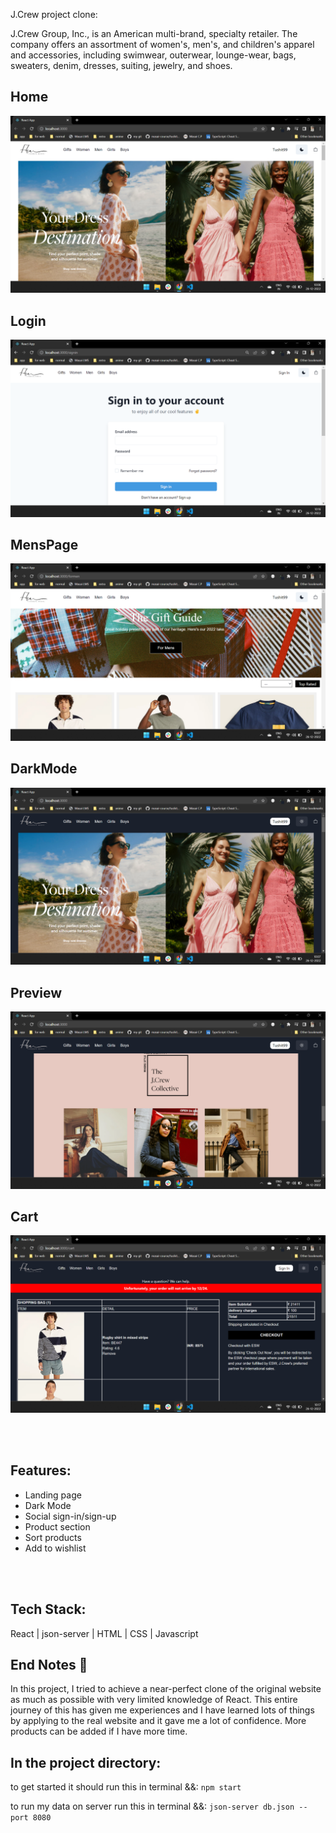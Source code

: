 J.Crew project clone:   

J.Crew Group, Inc., is an American multi-brand, specialty retailer. The company offers an assortment of women's, men's, and children's apparel and accessories, including swimwear, outerwear, lounge-wear, bags, sweaters, denim, dresses, suiting, jewelry, and shoes.  

## Home
![Home](./src/Image/Home.png?raw=true) 
## Login 
![Login](./src/Image/Loginpage.png?raw=true) 
## MensPage 
![MensPage](./src/Image/mespage.png?raw=true)  
## DarkMode 
![DarkMode](./src/Image/DarkMode.png?raw=true) 
## Preview 
![Preview](./src/Image/Jcrew.png?raw=true) 
## Cart 
![Cart](./src/Image/Cart.png?raw=true) 

<br/> 
<br/> 

## Features: 
- Landing page  
- Dark Mode  
- Social sign-in/sign-up
- Product section
- Sort products
- Add to wishlist 

<br/>
<br/>

## Tech Stack: 
 React | json-server | HTML | CSS | Javascript  
 
## End Notes 📑
In this project, I tried to achieve a near-perfect clone of the original website as much as possible with very limited knowledge of React. This entire journey of this has given me experiences and I have learned lots of things by applying to the real website and it gave me a lot of confidence. More products can be added if I have more time.

## In the project directory:   

to get started it should run this in terminal 
&&: `npm start`

to run my data on server run this in terminal 
&&: `json-server db.json --port 8080` 





